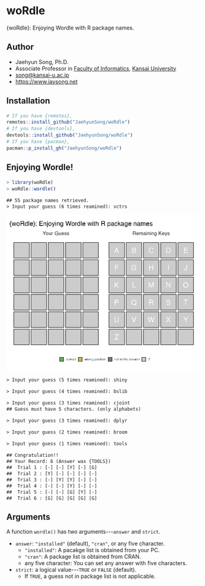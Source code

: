 # woRdle

{woRdle}: Enjoying Wordle with R package names.

## Author

* Jaehyun Song, Ph.D.
* Associate Professor in [Faculty of Informatics](https://www.kansai-u.ac.jp/Fc_inf/), [Kansai University](https://www.kansai-u.ac.jp/ja/?stt_lang=ja)
* <song@kansai-u.ac.jp>
* <https://www.jaysong.net>

## Installation

```r
# If you have {remotes},
remotes::install_github("JaehyunSong/woRdle")
# If you have {devtools},
devtools::install_github("JaehyunSong/woRdle")
# If you have {pacman},
pacman::p_install_gh("JaehyunSong/woRdle")
```

## Enjoying Wordle!

```r
> library(woRdle)
> woRdle::wordle()
```

```
## 55 package names retrieved.
> Input your guess (6 times reamined): vctrs
```

![](screenshots/fig1.png)

```
> Input your guess (5 times reamined): shiny
```

```
> Input your guess (4 times reamined): bslib
```

```
> Input your guess (3 times reamined): cjoint
## Guess must have 5 characters. (only alphabets)
```

```
> Input your guess (3 times reamined): dplyr
```

```
> Input your guess (2 times reamined): broom
```

```
> Input your guess (1 times reamined): tools
```

```
## Congratulation!!
## Your Record: 6 (Answer was {TOOLS})
##  Trial 1 : [-] [-] [Y] [-] [G] 
##  Trial 2 : [Y] [-] [-] [-] [-] 
##  Trial 3 : [-] [Y] [Y] [-] [-] 
##  Trial 4 : [-] [-] [Y] [-] [-] 
##  Trial 5 : [-] [-] [G] [Y] [-] 
##  Trial 6 : [G] [G] [G] [G] [G] 
```

## Arguments

A function `wordle()` has two arguments---`answer` and `strict`.

* `answer`: `"installed"` (default), `"cran"`, or any five character.
   * `"installed"`: A pacakge list is obtained from your PC.
   * `"cran"`: A package list is obtained from CRAN.
   * any five character: You can set any answer with five characters.
* `strict`: a logical value---`TRUE` or `FALSE` (default).
   * If `TRUE`, a guess not in package list is not applicable.

